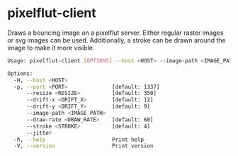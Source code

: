 # pixelflut-client

Draws a bouncing image on a pixelflut server. Either regular raster images or svg images can be used. Additionally, a stroke can be drawn around the image to make it more visible.

```bash
Usage: pixelflut-client [OPTIONS] --host <HOST> --image-path <IMAGE_PATH>

Options:
  -H, --host <HOST>              
  -p, --port <PORT>              [default: 1337]
      --resize <RESIZE>          [default: 350]
      --drift-x <DRIFT_X>        [default: 12]
      --drift-y <DRIFT_Y>        [default: 9]
      --image-path <IMAGE_PATH>  
      --draw-rate <DRAW_RATE>    [default: 60]
      --stroke <STROKE>          [default: 4]
      --jitter                   
  -h, --help                     Print help
  -V, --version                  Print version
```